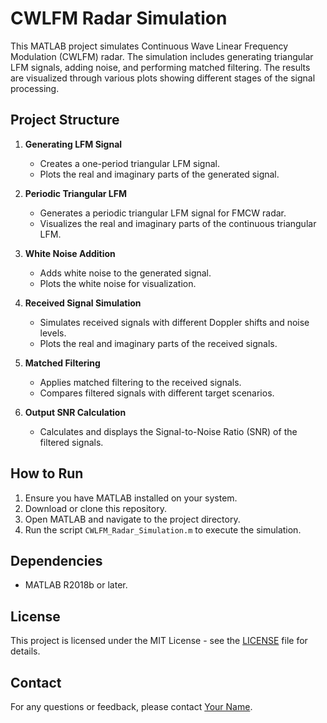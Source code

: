 # CWLFM Radar Simulation

This MATLAB project simulates Continuous Wave Linear Frequency Modulation (CWLFM) radar. The simulation includes generating triangular LFM signals, adding noise, and performing matched filtering. The results are visualized through various plots showing different stages of the signal processing.

## Project Structure

1. **Generating LFM Signal**
   - Creates a one-period triangular LFM signal.
   - Plots the real and imaginary parts of the generated signal.

2. **Periodic Triangular LFM**
   - Generates a periodic triangular LFM signal for FMCW radar.
   - Visualizes the real and imaginary parts of the continuous triangular LFM.

3. **White Noise Addition**
   - Adds white noise to the generated signal.
   - Plots the white noise for visualization.

4. **Received Signal Simulation**
   - Simulates received signals with different Doppler shifts and noise levels.
   - Plots the real and imaginary parts of the received signals.

5. **Matched Filtering**
   - Applies matched filtering to the received signals.
   - Compares filtered signals with different target scenarios.

6. **Output SNR Calculation**
   - Calculates and displays the Signal-to-Noise Ratio (SNR) of the filtered signals.

## How to Run

1. Ensure you have MATLAB installed on your system.
2. Download or clone this repository.
3. Open MATLAB and navigate to the project directory.
4. Run the script `CWLFM_Radar_Simulation.m` to execute the simulation.

## Dependencies

- MATLAB R2018b or later.

## License

This project is licensed under the MIT License - see the [LICENSE](LICENSE) file for details.

## Contact

For any questions or feedback, please contact [Your Name](mailto:your.email@example.com).
